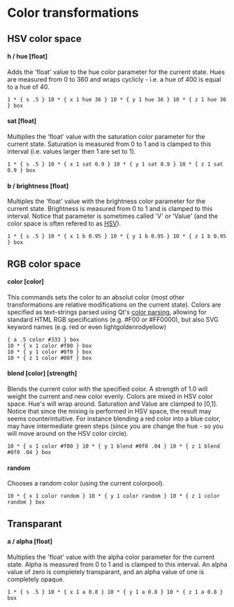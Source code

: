 # Color transformations

## HSV color space

#### h / hue [float]

Adds the 'float' value to the hue color parameter for the current state. Hues are measured from 0 to 360 and wraps cyclicly - i.e. a hue of 400 is equal to a hue of 40.

```
1 * { s .5 } 10 * { x 1 hue 36 } 10 * { y 1 hue 36 } 10 * { z 1 hue 36 } box
```

#### sat [float]

Multiplies the 'float' value with the saturation color parameter for the current state. Saturation is measured from 0 to 1 and is clamped to this interval (i.e. values larger then 1 are set to 1).

```
1 * { s .5 } 10 * { x 1 sat 0.9 } 10 * { y 1 sat 0.9 } 10 * { z 1 sat 0.9 } box
```

#### b / brightness [float]

Multiples the 'float' value with the brightness color parameter for the current state. Brightness is measured from 0 to 1 and is clamped to this interval. Notice that parameter is sometimes called 'V' or 'Value' (and the color space is often refered to as [HSV](https://en.wikipedia.org/wiki/HSL_and_HSV)).

```
1 * { s .5 } 10 * { x 1 b 0.95 } 10 * { y 1 b 0.95 } 10 * { z 1 b 0.95 } box
```

## RGB color space

#### color [color]

This commands sets the color to an absolut color (most other transformations are relative modifications on the current state). Colors are specified as text-strings parsed using Qt's [color parsing](http://doc.trolltech.com/4.3/qcolor.html#setNamedColor), allowing for standard HTML RGB specifications (e.g. #F00 or #FF0000), but also SVG keyword names (e.g. red or even lightgoldenrodyellow)

```
{ a .5 color #333 } box
10 * { x 1 color #f00 } box
10 * { y 1 color #0f0 } box
10 * { z 1 color #00f } box
```

#### blend [color] [strength]

Blends the current color with the specified color. A strength of 1.0 will weight the current and new color evenly. Colors are mixed in HSV color space. Hue's will wrap around. Saturation and Value are clamped to [0,1]. Notice that since the mixing is performed in HSV space, the result may seems counterintuitive. For instance blending a red color into a blue color, may have intermediate green steps (since you are change the hue - so you will move around on the HSV color circle).

```
10 * { x 1 color #f00 } 10 * { y 1 blend #0f0 .04 } 10 * { z 1 blend #0f0 .04 } box
```

#### random

Chooses a random color (using the current colorpool<!-- - see below -->).

```
10 * { x 1 color random } 10 * { y 1 color random } 10 * { z 1 color random } box
```

## Transparant

#### a / alpha [float]

Multiplies the 'float' value with the alpha color parameter for the current state. Alpha is measured from 0 to 1 and is clamped to this interval. An alpha value of zero is completely transparant, and an alpha value of one is completely opaque.

```
1 * { s .5 } 10 * { x 1 a 0.8 } 10 * { y 1 a 0.8 } 10 * { z 1 a 0.8 } box
```


<!--
set colorpool [scheme]
Determines how random colors are drawn. The possible schemes are:
randomhue - chooses a random hue, with full brighness and saturation.
randomrgb - three independent random r,g, and b values.
greyscale - random r=g=b.
image:filename.png - color sampling. Chooses a random pixel from the specified image.
list:orange,white,grey - chooses from the specified list of colors. A color may appear multiple times to increase its weight.
-->
